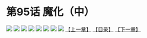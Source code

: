 # 第95话 魔化（中）
![](https://mhpic.xiaomingtaiji.net/comic/D/斗破苍穹拆分版/95话/1.jpg-zymk.middle.webp)
![](https://mhpic.xiaomingtaiji.net/comic/D/斗破苍穹拆分版/95话/2.jpg-zymk.middle.webp)
![](https://mhpic.xiaomingtaiji.net/comic/D/斗破苍穹拆分版/95话/3.jpg-zymk.middle.webp)
![](https://mhpic.xiaomingtaiji.net/comic/D/斗破苍穹拆分版/95话/4.jpg-zymk.middle.webp)
![](https://mhpic.xiaomingtaiji.net/comic/D/斗破苍穹拆分版/95话/5.jpg-zymk.middle.webp)
![](https://mhpic.xiaomingtaiji.net/comic/D/斗破苍穹拆分版/95话/6.jpg-zymk.middle.webp)
![](https://mhpic.xiaomingtaiji.net/comic/D/斗破苍穹拆分版/95话/7.jpg-zymk.middle.webp)
![](https://mhpic.xiaomingtaiji.net/comic/D/斗破苍穹拆分版/95话/8.jpg-zymk.middle.webp)
[【上一章】](./94.md)
[【目录】](./READMD.md)
[【下一章】](./96.md)
